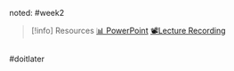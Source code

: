 noted: #week2 

> [!info] Resources
> [📊 PowerPoint](WK2.LC2.Relational_Databases.pdf)
> [📽️Lecture Recording]()

```table-of-contents
```

#doitlater 
